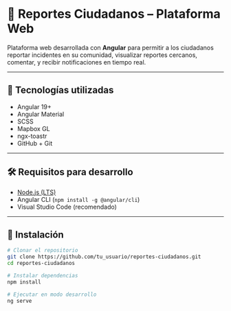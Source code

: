 # 📢 Reportes Ciudadanos – Plataforma Web

Plataforma web desarrollada con **Angular** para permitir a los ciudadanos reportar incidentes en su comunidad, visualizar reportes cercanos, comentar, y recibir notificaciones en tiempo real.

---

## 🚀 Tecnologías utilizadas

- Angular 19+
- Angular Material
- SCSS
- Mapbox GL
- ngx-toastr
- GitHub + Git

---

## 🛠️ Requisitos para desarrollo

- [Node.js (LTS)](https://nodejs.org/)
- Angular CLI (`npm install -g @angular/cli`)
- Visual Studio Code (recomendado)

---

## 🔧 Instalación

```bash
# Clonar el repositorio
git clone https://github.com/tu_usuario/reportes-ciudadanos.git
cd reportes-ciudadanos

# Instalar dependencias
npm install

# Ejecutar en modo desarrollo
ng serve
